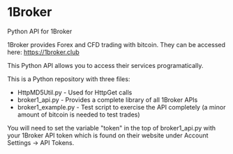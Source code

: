 # 1Broker
Python API for 1Broker

1Broker provides Forex and CFD trading with bitcoin.  They can be accessed here:
https://1broker.club

This Python API allows you to access their services programatically.

This is a Python repository with three files:
* HttpMD5Util.py - Used for HttpGet calls
* broker1_api.py - Provides a complete library of all 1Broker APIs
* broker1_example.py - Test script to exercise the API completely (a minor amount of bitcoin is needed to test trades)

You will need to set the variable "token" in the top of broker1_api.py with your 1Broker API token which is found on their website under Account Settings -> API Tokens.


